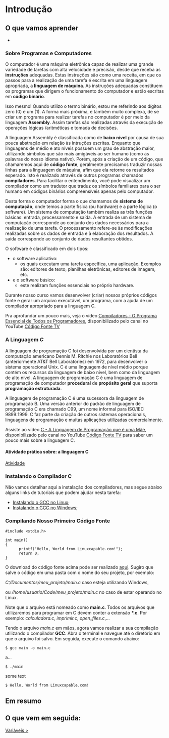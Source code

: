 # Introdução

## O que vamos aprender
-

### Sobre Programas e Computadores

O computador é uma máquina eletrônica capaz de realizar uma grande variedade de tarefas com alta velocidade e precisão, desde que receba as __instruções__ adequadas. Estas instruções são como uma receita, em que os passos para a realização de uma tarefa é escrita em uma linguagem apropriada, a __linguagem de máquina__. As instruções adequadas constituem os programas que dirigem o funcionamento do computador e estão escritas em __código binário__.

Isso mesmo! Quando utilizo o termo binário, estou me referindo aos dígitos zero (0) e um (1). A forma mais próxima, e também muito complexa, de se criar um programa para realizar tarefas no computador é por meio da linguagem __Assembly__. Assim tarefas são realizadas através da execução de operações lógicas /aritméticas e tomada de decisões.

A linguagem Assembly é classificada como de __baixo nível__ por causa de sua pouca abstração em relação às intruções escritas. Enquanto que linguagens de médio e ato níveis possuem um grau de abstração maior, utilizando simbolos que são mais amigáveis ao ser humano (como as palavras do nosso idioma nativo). Porém, após a criação de um código, que chamaremos aqui de __código fonte__, geralmente precisamos traduzir nossas linhas para a linguagem de máquina, afim que ela retorne os resultados esperado. Isto é realizado através de outros programas chamados __compiladores__. Para facilitar o entendimento, você pode visualizar um compilador como um tradutor que traduz os símbolos familiares para o ser humano em códigos binários compreensíveis apenas pelo computador.

Desta forma o computador forma o que chamamos de __sistema de computação__, onde temos a parte física (ou hardware) e a parte lógica (o software). Um sistema de computação também realiza as três funções básicas: entrada, processamento e saída. A entrada de um sistema de computação corresponde ao conjunto dos dados necessários para a realização de uma tarefa. O processamento refere-se às modificações realizadas sobre os dados de entrada e à elaboração dos resultados. A saída corresponde ao conjunto de dados resultantes obtidos.

O software é classificado em dois tipos: 
- o software aplicativo:
  - os quais executam uma tarefa específica, uma aplicação. Exemplos são: editores de texto, planilhas eletrõnicas, editores de imagem, etc.
- e o software básico:
  - este realizam funções essenciais no próprio hardware. 

Durante nosso curso vamos desenvolver (criar) nossos próprios códigos fonte e gerar um arquivo executável, um programa, com a ajuda de um compilador apropriado para a linguagem C.

Pra aprofundar um pouco mais, veja o vídeo [Compiladores - O Programa Essencial de Todos os Programadores](https://www.youtube.com/watch?v=afUiVvDUIRA), disponibilizado pelo canal no YouTube [Código Fonte TV](https://www.youtube.com/c/codigofontetv)

### A Linguagem _C_

A linguagem de programação C foi desenvolvida por um cientista da computação americano Dennis M. Ritchie nos Laboratórios Bell (anteriormente AT&T Bell Laboratories) em 1972, para desenvolver o sistema operacional Unix. C é uma linguagem de nível médio porque contém os recursos da linguagem de baixo nível, bem como da linguagem de alto nível. A linguagem de programação C é uma linguagem de programação de computador __procedural__ de __propósito geral__ que suporta __programação estruturada__.

A linguagem de programação C é uma sucessora da linguagem de programação B. Uma versão anterior do padrão de linguagem de programação C era chamado C99, um nome informal para ISO/IEC 9899:1999. C faz parte da criação de outros sistemas operacionais, linguagens de programação e muitas aplicações utilizadas comercialmente.

Assiste ao vídeo [C - A Linguagem de Programação que é uma Mãe](https://www.youtube.com/watch?v=6mUCcsnCn08), disponibilizado pelo canal no YouTube [Código Fonte TV](https://www.youtube.com/c/codigofontetv) para saber um pouco mais sobre a linguagem C.

#### Atividade prática sobre: a linguagem C

[Atividade](https://google.com.br)


### Instalando o Compilador C

Não vamos detalhar aqui a instalação dos compiladores, mas segue abaixo alguns links de tutoriais que podem ajudar nesta tarefa:
- [Instalando o GCC no Linux](https://pt.linuxcapable.com/install-gcc-compiler-build-essential-on-ubuntu-20-04-lts/);
- [Instalando o GCC no Windows](https://terminaldeinformacao.com/2015/10/08/como-instalar-e-configurar-o-gcc-no-windows-mingw/);

### Compilando Nosso Primeiro Código Fonte

    #include <stdio.h>
    
    int main()
    {
          printf("Hello, World from Linuxcapable.com!");
          return 0;
    }

O download do código fonte acima pode ser realizado [aqui](https://github.com/chicofreitas/c-tutorial/blob/main/src/main.c). Sugiro que salve o código em uma pasta com o nome do seu projeto, por exemplo:

_C:/Documentos/meu_projeto/main.c_ caso esteja utilizando Windows, 

ou _/home/usuario/Code/meu_projeto/main.c_ no caso de estar operando no Linux.

Note que o arquivo está nomeado como __main.c__. Todos os arquivos que utilizaremos para programar em C devem conter a extensão __\*.c__. Por exemplo: *calculadora.c*, *imprimir.c*, *open_files.c*,...

Tendo o arquivo *main.c* em mãos, agora vamos realizar a sua compilação utilizando o compilador __GCC__. Abra o terminal e navegue até o diretório em que o arquivo foi salvo. Em seguida, execute o comando abaixo:

    $ gcc main -o main.c
    
a...

    $ ./main
  
some text

    $ Hello, World from Linuxcapable.com!
    
## Em resumo

## O que vem em seguida:

[Variáveis > ](https://github.com/chicofreitas/c-tutorial/blob/main/variaveis.md)
